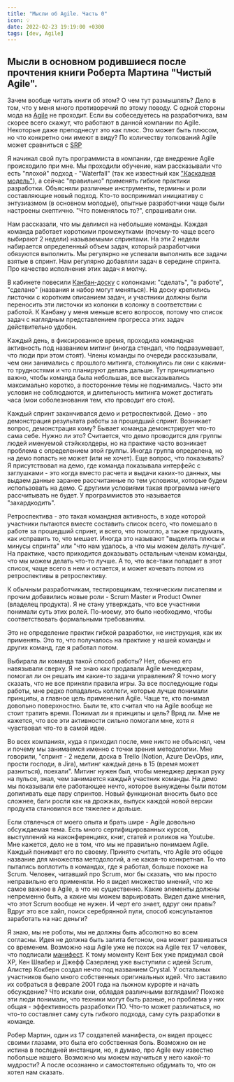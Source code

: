 ```yaml
---
title: "Мысли об Agile. Часть 0"
icon: 💡
date: 2022-02-23 19:19:00 +0300
tags: [dev, Agile]
---
```


## Мысли в основном родившиеся после прочтения книги Роберта Мартина "Чистый Agile".

Зачем вообще читать книги об этом? О чем тут размышлять? Дело в том, что у меня много противоречий по этому поводу. С одной стороны мода на [Agile][1] не проходит. Если вы собеседуетесь на разработчика, вам скорее всего скажут, что работают в данной компании по Agile. Некоторые даже преподнесут это как плюс. Это может быть плюсом, но что конкретно они имеют в виду? По количеству толкований Agile может сравниться с [SRP][2]

Я начинал свой путь программиста в компании, где внедрение Agile происходило при мне. Мы проходили обучение, нам рассказывали что есть "плохой" подход - "Waterfall" (так же известный как ["Каскадная модель"][3]), а сейчас "правильно" применять гибкие практики разработки. Объясняли различные инструменты, термины и роли составляющие новый подход. Кто-то воспринимал инициативу с энтузиазмом (в основном молодые), опытные разработчики чаще были настроены скептично. "Что поменялось то?", спрашивали они.

Нам рассказали, что мы делимся на небольшие команды. Каждая команда работает короткими промежутками (почему-то чаще всего выбирают 2 недели) называемыми спринтами. На эти 2 недели набирается определенный объем задач, который разработчики обязуются выполнить. Мы регулярно не успевали выполнить все задачи взятые в спринт. Нам регулярно добавляли задач в середине спринта. Про качество исполнения этих задач я молчу.

В кабинете повесили [Канбан-доску][4] с колонками: "сделать", "в работе", "сделано" (названия и набор могут меняться). На доску крепились листочки с коротким описанием задач, и участники должны были переносить эти листочки из колонки в колонку в соответствии с работой. К Канбану у меня меньше всего вопросов, потому что список задач с наглядным представлением прогресса этих задач действительно удобен.

Каждый день, в фиксированное время, проходила командная активность под названием митинг (иногда стендап, что подразумевает, что люди при этом стоят). Члены команды по очереди рассказывали, чем они занимались с прошлого митинга, столкнулись ли они с какими-то трудностями и что планируют делать дальше. Тут принципиально важно, чтобы команда была небольшая, все высказывались максимально коротко, а посторонние темы не поднимались. Часто эти условия не соблюдаются, и длительность митинга может достигать часа (мои соболезнования тем, кто проводит его стоя).

Каждый спринт заканчивался демо и ретроспективой. Демо - это демонстрация результата работы за прошедший спринт. Возникает вопрос, демонстрация кому? Бывает команда демонстрирует что-то сама себе. Нужно ли это? Считается, что демо проводится для группы людей именуемой стэйкхолдеры, но на практике часто возникает проблема с определением этой группы. Иногда группа определена, но на демо попасть не может (или не хочет). Еще вопрос, что показывать? Я присутствовал на демо, где команда показывала интерфейс с заглушками - это когда вместо расчета и выдачи каких-то данных, мы выдаем данные заранее рассчитанные по тем условиям, которые будем использовать на демо. С другими условиями такая программа ничего рассчитывать не будет. У программистов это называется "захардкодить".

Ретроспектива - это такая командная активность, в ходе которой участники пытаются вместе составить список всего, что помешало в работе за прошедший спринт, и всего, что помогло, а также придумать, как исправить то, что мешает. Иногда это называют "выделить плюсы и минусы спринта" или "что нам удалось, а что мы можем делать лучше". На практике, часто приходится доказывать остальным членам команды, что мы можем делать что-то лучше. А то, что все-таки попадает в этот список, чаще всего в нем и остается, и может кочевать потом из ретроспективы в ретроспективу.

К обычным разработчикам, тестировщикам, техническим писателям и прочим добавились новые роли - Scrum Master и Product Owner (владелец продукта). Я не стану утверждать, что все участники понимали суть этих ролей. По-моему, это было необходимо, чтобы соответствовать формальными требованиям.

Это не определение практик гибкой разработки, не инструкция, как их применять. Это то, что получалось на практике у нашей команды и других команд, где я работал потом.

Выбирала ли команда такой способ работы? Нет, обычно его навязывали сверху. Я не знаю как продавали Agile менеджерам, помогал ли он решать им какие-то задачи управления? Я точно могу сказать, что не все приняли правила игры. За все последующие годы работы, мне редко попадались коллеги, которые лучше понимали принципы, а главное цель применения Agile. Чаще те, кто понимал довольно поверхностно. Были те, кто считал что на Agile вообще не стоит тратить время. Понимал ли я принципы и цель? Вряд ли. Мне не кажется, что все эти активности сильно помогали мне, хотя я чувствовал что-то в самой идее.

Во всех компаниях, куда я приходил после, мне никто не объяснял, чем и почему мы занимаемся именно с точки зрения методологии. Мне говорили, "спринт - 2 недели, доска в Trello (Notion, Azure DevOps, или, прости господи, в Jira), митинг каждый день в 15 (время может разниться), поехали". Митинг нужен был, чтобы менеджер держал руку на пульсе, знал, чем занимается каждый участник команды. На демо мы показывали еле работающее нечто, которое вынуждены были потом допиливать еще пару спринтов. Новый функционал вносить было все сложнее, баги росли как на дрожжах, выпуск каждой новой версии продукта становился все тяжелее и дольше.

Если отвлечься от моего опыта и брать шире - Agile довольно обсуждаемая тема. Есть много сертифицированных курсов, выступлений на наконференциях, книг, статей и роликов на Youtube. Мне кажется, дело не в том, что мы не правильно понимаем Agile. Каждый понимает его по своему. Принято считать, что Agile это общее название для множества методологий, а не какая-то конкретная. То что пытались воплотить в командах, где я работал, больше похоже на Scrum. Человек, читавший про Scrum, мог бы сказать, что мы просто неправильно его применяли. Но я видел множество мнений, что же самое важное в Agile, а что не существенно. Какие элементы должны непременно быть, а какие мы можем варьировать. Видел даже мнения, что этот Scrum вообще не нужен. И черт его знает, вдруг они правы? Вдруг это все хайп, поиск серебрянной пули, способ консультантов заработать на нас деньги?

Я знаю, мы не роботы, мы не должны быть абсолютно во всем согласны. Идея не должна быть залита бетоном, она может развиваться со временем. Возможно наш Agile уже не похож на Agile тех 17 человек, что подписали [манифест][5]. К тому моменту Кент Бек уже придумал свой XP, Кен Швабер и Джефф Сазерленд уже выступили с идеей Scrum, Алистер Кокберн создал нечто под названием Crystal. У остальных участников было много собственных оригинальных идей. Что заставило их собраться в феврале 2001 года на лыжном курорте и начать обсуждение? Что искали они, обладая различными взглядами? Похоже эти люди понимали, что техники могут быть разные, но проблема у них общая - эффективность разработки ПО. Что-то может различаться, но что-то составляет саму суть гибкого подхода, саму суть разработки в команде.

Робер Мартин, один из 17 создателей манифеста, он видел процесс своими глазами, это была его собственная боль. Возможно он не истина в последней инстанции, но, я думаю, про Agile ему известно побольше нашего. Возможно мы можем научиться у него какой-то мудрости? А после осознанно и самостоятельно обдумать то, что он хотел нам сказать.

[1]: https://ru.wikipedia.org/wiki/%D0%93%D0%B8%D0%B1%D0%BA%D0%B0%D1%8F_%D0%BC%D0%B5%D1%82%D0%BE%D0%B4%D0%BE%D0%BB%D0%BE%D0%B3%D0%B8%D1%8F_%D1%80%D0%B0%D0%B7%D1%80%D0%B0%D0%B1%D0%BE%D1%82%D0%BA%D0%B8
[2]: http://sergeyteplyakov.blogspot.com/2014/08/single-responsibility-principle.html
[3]: https://ru.wikipedia.org/wiki/%D0%9A%D0%B0%D1%81%D0%BA%D0%B0%D0%B4%D0%BD%D0%B0%D1%8F_%D0%BC%D0%BE%D0%B4%D0%B5%D0%BB%D1%8C
[4]: https://ru.wikipedia.org/wiki/%D0%9A%D0%B0%D0%BD%D0%B1%D0%B0%D0%BD-%D0%B4%D0%BE%D1%81%D0%BA%D0%B0
[5]: https://agilemanifesto.org/iso/ru/manifesto.html
